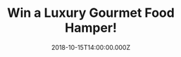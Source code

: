 ---
campaign-uuid: "c-cd00e76b-6ecc-4d1a-ba66-e9929092bc3d"
type: "Competition"
category: "Food"
date: "2018-10-15T14:00:00.000Z"
end-date: "2018-11-15T23:59:00.000Z"
disable-form: false
is_promoted: false
has_entry_page: true
title: "Win a Luxury Gourmet Food Hamper!"
competition-description: "<p>Clearwater Hampers have been delivering luxury food hampers\
  \ throughout the world since 1979. We have managed to get our hands on one luxury\
  \ hamper for one of our lucky members to win!</p>\r\n<p>Treat your loved ones with\
  \ this special gift. Click below for a chance to win!</p>"
hero-header: "Win a Luxury Gourmet Food Hamper!"
terms-confirmation: "N/A"
banner-img: "https://assets.expresslyapp.com/asset-003331f5-c9cc-4a1c-913e-6926c31b27fb.jpg"
logo-left-href: "http://club.expressly.io"
logo-left-image: "https://assets.expresslyapp.com/asset-42ba69dd-0c5f-4f2b-9324-a57dcd7942a0.jpg"
logo-left-title: "Club Expressly"
bg-image-hero: "https://assets.expresslyapp.com/asset-74071ad8-3845-4fcd-bffe-0b5998717752.jpg"
bg-image-first: "https://assets.expresslyapp.com/asset-c4559c3b-18ad-49eb-b05c-4382b837b4e3.jpg"
section1-content: "</p>Chocolate Chip Cookies, Sweet and Salty Popcorn, Salted Caramel\
  \ Honeycomb Dips… it sounds delicious, right? That’s what you could find at this\
  \ amazing Clearwater Hamper. Every single hamper is lovingly packed by hand with\
  \ the visual 'WOW' factor in mind for when the lucky recipient opens their gift.</p>\r\
  \n<p>A fantastic gift idea for a birthday, thank you, anniversary or Christmas date!\
  \ Enter the form below for a chance to win and surprise your special person now!</p>"
entry-title: "Win a Luxury Gourmet Food Hamper!"
entry-content: "Enter the draw to win  a Luxury Food Delights Hamper by completing\
  \ the form below before 23:59 on 15th of November 2018."
has-winner: false
prize-description: "A Luxury Gourmet Food Hamper."
special-conditions: "Multiple entries are allowed up to one every day.\r\nThis competition\
  \ is also available on:  https://aaa.nme.com/competitions/luxury-food-delights-hamper"
country-restrictions:
- "GB"
---